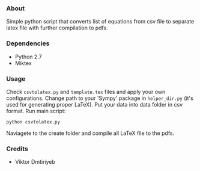 ### About

Simple python script that converts list of equations from csv file to separate latex file with further compilation to pdfs.

### Dependencies

* Python 2.7
* Miktex

### Usage
Check ```csvtolatex.py``` and ```template.tex``` files and apply your own configurations. Change path to your 'Sympy' package in ```helper_dir.py``` (it's used for generating proper LaTeX). Put your data into data folder in csv format. Run main script:
```
python csvtolatex.py
```
Naviagete to the create folder and compile all LaTeX file to the pdfs.

### Credits
* Viktor Dmtiriyeb

